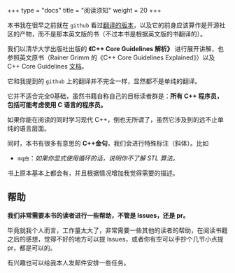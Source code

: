 +++
type = "docs"
title = "阅读须知"
weight = 20
+++

本书我在很早之前就在 `github` 看过[翻译的版本](https://github.com/lynnboy/CppCoreGuidelines-zh-CN)，以及它的前身应该算作是开源社区的产物，而不是那本英文版的书（不过本书是根据英文版的书翻译的）。

我们以清华大学出版社出版的 **《C++ Core Guidelines 解析》** 进行展开讲解，也参照英文原书（Rainer Grimm 的《C++ Core Guidelines Explained》）以及 C++ Core Guidelines [文档](https://github.com/isocpp/CppCoreGuidelines/blob/master/CppCoreGuidelines.md#c-core-guidelines)。

它和我提到的 `github` 上的翻译并不完全一样，显然都不是单纯的翻译。

它并不适合完全0基础，虽然书籍自称自己的目标读者群是：**所有 C++ 程序员，包括可能考虑使用 C 语言的程序员。**

如果你能在阅读的同时学习现代 C++，倒也无所谓了，虽然它涉及到的远不止单纯的语言层面。

同时，本书有很多有意思的 **C++金句**，我们会进行特殊标注（斜体）。比如

- `mq白`：*如果你显式使用循环的话，说明你不了解 STL 算法。*

书上原本基本上都会有，并且根据情况增加我觉得需要的描述。

## 帮助

**我们非常需要本书的读者进行一些帮助，不管是 Issues，还是 pr。**

毕竟就我个人而言，工作量太大了，非常需要一些其他的读者的帮助，在阅读书籍之后的感想，觉得不好的地方可以提 Issues，或者你有空可以手抄个几节小点提 pr，都是可以的。

有兴趣也可以给我本人发邮件安排一些任务。
